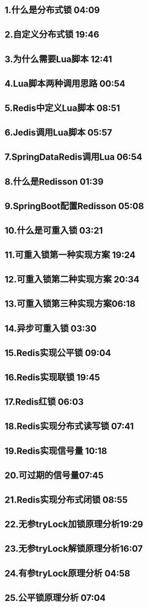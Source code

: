 # 
# 1.什么是分布式锁 04:09
# 2.自定义分布式锁 19:46
# 3.为什么需要Lua脚本 12:41
# 4.Lua脚本两种调用思路 00:54
# 5.Redis中定义Lua脚本 08:51
# 6.Jedis调用Lua脚本 05:57
# 7.SpringDataRedis调用Lua 06:54
# 8.什么是Redisson 01:39
# 9.SpringBoot配置Redisson 05:08
# 10.什么是可重入锁 03:21
# 11.可重入锁第一种实现方案 19:24
# 12.可重入锁第二种实现方案 20:34
# 13.可重入锁第三种实现方案06:18
# 14.异步可重入锁 03:30
# 15.Redis实现公平锁 09:04
# 16.Redis实现联锁 19:45
# 17.Redis红锁 06:03
# 18.Redis实现分布式读写锁 07:41
# 19.Redis实现信号量 10:18
# 20.可过期的信号量07:45
# 21.Redis实现分布式闭锁 08:55
# 22.无参tryLock加锁原理分析19:29
# 23.无参tryLock解锁原理分析16:07
# 24.有参tryLock原理分析 04:58
# 25.公平锁原理分析 07:04